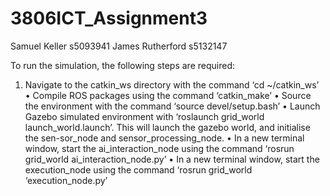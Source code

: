 # 3806ICT_Assignment3
Samuel Keller s5093941
James Rutherford s5132147

To run the simulation, the following steps are required:
1.	Navigate to the catkin_ws directory with the command ‘cd ~/catkin_ws’
•	Compile ROS packages using the command ‘catkin_make’
•	Source the environment with the command ‘source devel/setup.bash’
•	Launch Gazebo simulated environment with ‘roslaunch grid_world launch_world.launch’. This will launch the gazebo world, and initialise the sen-sor_node and sensor_processing_node.
•	In a new terminal window, start the ai_interaction_node using the command ‘rosrun grid_world ai_interaction_node.py’
•	In a new terminal window, start the execution_node using the command ‘rosrun grid_world ‘execution_node.py’
